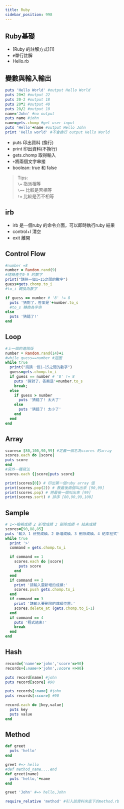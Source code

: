 ```yaml
---
title: Ruby
sidebar_position: 998
---
```

## Ruby基礎
- [Ruby 的註解方式][1]
- `#`單行註解
- Hello.rb

## 變數與輸入輸出
```ruby
puts 'Hello World' #output Hello World
puts 20+2 #output 22
puts 20-2 #output 18
puts 20*2 #output 40
puts 20/2 #output 10
name='John' #no output
puts name #john
name=gets.chomp #get user input
puts 'Hello'+name #output Hello John
print 'Hello world' #不會換行 output Hello World
```
- puts 印出資料 (換行)
- print 印出資料(不換行)
- gets.chomp 取得輸入
- `+`將兩個文字串接 
- boolean: true 和 false

> Tips:  
> `\=` 指派相等  
> `\==` 比較是否相等  
> `!=` 比較是否不相等 

## irb
- irb 是一個ruby 的命令介面，可以即時執行ruby 結果
- control+l 清空
- exit 離開

## Control Flow
```ruby
#number =8
number = Random.rand(9)
#隨機產生0-9 的數字
print("請猜一個1~15之間的數字")
guess=gets.chomp.to_i
#to_i 轉換為數字

if guess == number # '8' != 8
  puts '猜對了，答案是'+number.to_s
  #to_s 轉換為字串
else
  puts '猜錯了!'
end
```
## Loop
```ruby
#上一個的進階版
number = Random.rand(14)+1
#while guess==number #迴圈
while true
  print("請猜一個1~15之間的數字")
  guess=gets.chomp.to_i
  if guess == number # '8' != 8
    puts '猜對了，答案是'+number.to_s
    break;
  else
    if guess > number
      puts '猜錯了! 太大了'
    else
      puts '猜錯了! 太小了'
    end
  end
end
```

## Array
```ruby
scores= [80,100,90,99] #定義一個名為scores 的array
scores.each do |score|
puts score
end
#另外一種寫法
scores.each {|score|puts score}

print(scores[0]) # 印出第一個ruby array 值
print(scores.pop(2)) # 教最後兩個叫出來 [90,99]
print(scores.pop) # 將最後一個叫出來 [99]
print(scores.sort) # 排序 [80,90,99,100]
```

## Sample

```ruby
# 1=>檢視成績 2 新增成績 3 刪除成績 4 結束成績
scores=[90,88,85]
puts '輸入 1 檢視成績、2 新增成績、3 刪除成績、4 結束程式'
while true
  print '>'
  command = gets.chomp.to_i

  if command == 1
    scores.each do |score|
      puts score
    end
  end
  if command == 2
    print '請輸入要新增的成績:'
    scores.push gets.chomp.to_i
  end
  if command == 3
    print '請輸入要刪除的成績位置:'
    scores.delete_at (gets.chomp.to_i-1)
  end
  if command == 4
    puts '程式結束!'
    break
  end
end
```

## Hash

```ruby
record={'name'=>'john','score'=>90}
records={:name=>'john',:score =>90}

puts record[name] #john
puts record[score] #90

puts records[:name] #john
puts records[:score] #90

record.each do |key,value|
  puts key
  puts value
end
```

## Method
```ruby
def greet
  puts 'hello'
end

greet #=> hello
#def method_name....end
def greet(name)
  puts 'hello,'+name
end

greet 'John' #=> hello,John

require_relative 'method' #引入該資料夾底下的method.rb
```

